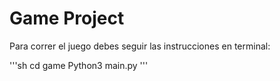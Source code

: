 # Game Project

Para correr el juego debes seguir las instrucciones en terminal:

'''sh
cd game 
Python3 main.py
'''
